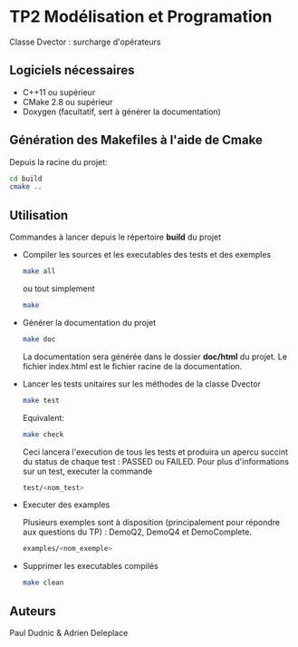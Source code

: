 # TP2 Modélisation et Programation

Classe Dvector : surcharge d'opérateurs

## Logiciels nécessaires

- C++11 ou supérieur
- CMake 2.8 ou supérieur
- Doxygen (facultatif, sert à générer la documentation)

## Génération des Makefiles à l'aide de Cmake

Depuis la racine du projet:

```bash
cd build
cmake ..
```

## Utilisation

Commandes à lancer depuis le répertoire **build** du projet

- Compiler les sources et les executables des tests et des exemples

  ```bash
  make all
  ```

  ou tout simplement

  ```bash
  make
  ```

- Générer la documentation du projet

  ```bash
  make doc
  ```

  La documentation sera générée dans le dossier **doc/html** du projet. Le fichier index.html est le fichier racine de la documentation.

- Lancer les tests unitaires sur les méthodes de la classe Dvector

  ```bash
  make test
  ```

  Equivalent:  

  ```bash
  make check
  ```

  Ceci lancera l'execution de tous les tests et produira un apercu succint du status de chaque test : PASSED ou FAILED.
  Pour plus d'informations sur un test, executer la commande

  ```bash
  test/<nom_test>
  ```

- Executer des examples

  Plusieurs exemples sont à disposition (principalement pour répondre aux questions du TP) : DemoQ2, DemoQ4 et DemoComplete.

  ```bash
  examples/<nom_exemple>
  ```

- Supprimer les executables compilés

  ```bash
  make clean
  ```

## Auteurs

Paul Dudnic & Adrien Deleplace
